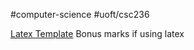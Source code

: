 #computer-science 
#uoft/csc236

[Latex Template](https://www.overleaf.com/project/663ab735826fe0c4f2618745)
	Bonus marks if using latex